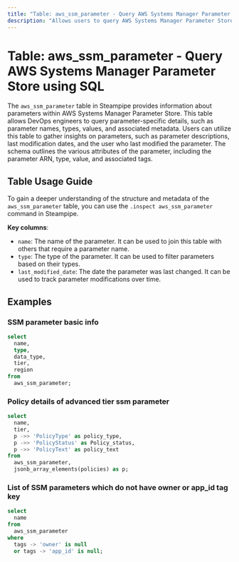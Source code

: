 ```yaml
---
title: "Table: aws_ssm_parameter - Query AWS Systems Manager Parameter Store using SQL"
description: "Allows users to query AWS Systems Manager Parameter Store to retrieve information about parameters, their types, values, and associated metadata."
---
```


# Table: aws_ssm_parameter - Query AWS Systems Manager Parameter Store using SQL

The `aws_ssm_parameter` table in Steampipe provides information about parameters within AWS Systems Manager Parameter Store. This table allows DevOps engineers to query parameter-specific details, such as parameter names, types, values, and associated metadata. Users can utilize this table to gather insights on parameters, such as parameter descriptions, last modification dates, and the user who last modified the parameter. The schema outlines the various attributes of the parameter, including the parameter ARN, type, value, and associated tags.

## Table Usage Guide

To gain a deeper understanding of the structure and metadata of the `aws_ssm_parameter` table, you can use the `.inspect aws_ssm_parameter` command in Steampipe.

**Key columns**:

- `name`: The name of the parameter. It can be used to join this table with others that require a parameter name.
- `type`: The type of the parameter. It can be used to filter parameters based on their types.
- `last_modified_date`: The date the parameter was last changed. It can be used to track parameter modifications over time.

## Examples

### SSM parameter basic info

```sql
select
  name,
  type,
  data_type,
  tier,
  region
from
  aws_ssm_parameter;
```


### Policy details of advanced tier ssm parameter

```sql
select
  name,
  tier,
  p ->> 'PolicyType' as policy_type,
  p ->> 'PolicyStatus' as Policy_status,
  p ->> 'PolicyText' as policy_text
from
  aws_ssm_parameter,
  jsonb_array_elements(policies) as p;
```


### List of SSM parameters which do not have owner or app_id tag key

```sql
select
  name
from
  aws_ssm_parameter
where
  tags -> 'owner' is null
  or tags -> 'app_id' is null;
```